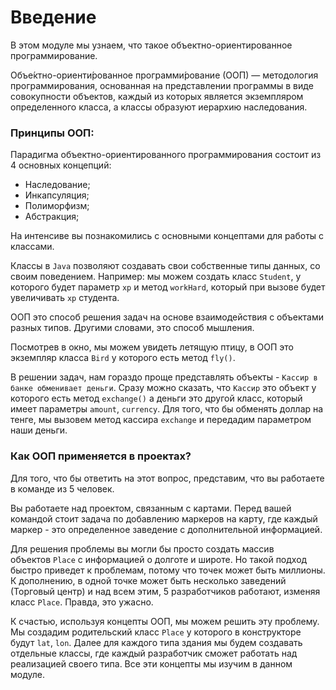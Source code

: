 

<h1>Введение</h1>

<p>В этом модуле мы узнаем, что такое объектно-ориентированное программирование.</p>

<p>Объе́ктно-ориенти́рованное программи́рование (ООП) — методология программирования, основанная на представлении программы в виде совокупности объектов, каждый из которых является экземпляром определенного класса, а классы образуют иерархию наследования.</p>

<h3>Принципы ООП:</h3>

<p>Парадигма объектно-ориентированного программирования состоит из 4 основных концепций:</p>

<ul>
	<li>Наследование;</li>
	<li>Инкапсуляция;</li>
	<li>Полиморфизм;</li>
	<li>Абстракция;</li>
</ul>

<p>На интенсиве вы познакомились с основными концептами для работы с классами.</p>

<p>Классы в <code>Java</code> позволяют создавать свои собственные типы данных, со своим поведением. Например: мы можем создать класс <code>Student</code>, у которого будет параметр <code>xp</code> и метод <code>workHard</code>, который при вызове будет увеличивать <code>xp</code> студента.</p>

<p>ООП это способ решения задач на основе взаимодействия с объектами разных типов. Другими словами, это способ мышления.</p>

<p>Посмотрев в окно, мы можем увидеть летящую птицу, в ООП это экземпляр класса <code>Bird</code> у которого есть метод <code>fly()</code>.</p>

<p>В решении задач, нам гораздо проще представлять объекты - <code>Кассир в банке обменивает деньги</code>. Сразу можно сказать, что <code>Кассир</code> это объект у которого есть метод <code>exchange()</code> а деньги это другой класс, который имеет параметры <code>amount</code>, <code>currency</code>. Для того, что бы обменять доллар на тенге, мы вызовем метод кассира <code>exchange</code> и передадим параметром наши деньги.</p>

<h3>Как ООП применяется в проектах?</h3>

<p>Для того, что бы ответить на этот вопрос, представим, что вы работаете в команде из 5 человек.</p>

<p>Вы работаете над проектом, связанным с картами. Перед вашей командой стоит задача по добавлению маркеров на карту, где каждый маркер - это определенное заведение с дополнительной информацией.</p>

<p>Для решения проблемы вы могли бы просто создать массив объектов <code>Place</code> с информацией о долготе и широте. Но такой подход быстро приведет к проблемам, потому что точек может быть миллионы. К дополнению, в одной точке может быть несколько заведений (Торговый центр) и над всем этим, 5 разработчиков работают, изменяя класс <code>Place</code>. Правда, это ужасно.</p>

<p>К счастью, используя концепты ООП, мы можем решить эту проблему. Мы создадим родительский класс <code>Place</code> у которого в конструкторе будут <code>lat</code>, <code>lon</code>. Далее для каждого типа здания мы будем создавать отдельные классы, где каждый разработчик сможет работать над реализацией своего типа. Все эти концепты мы изучим в данном модуле.</p>